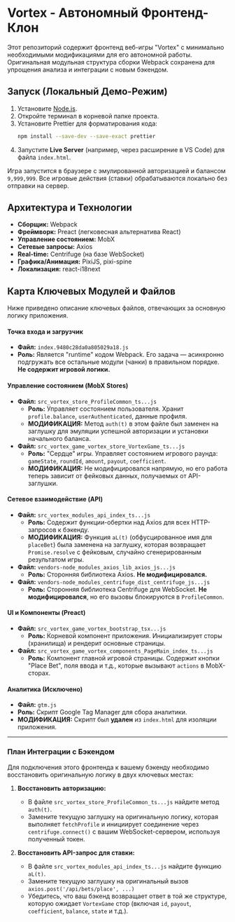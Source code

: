 # Vortex - Автономный Фронтенд-Клон

Этот репозиторий содержит фронтенд веб-игры "Vortex" с минимально необходимыми модификациями для его автономной работы. Оригинальная модульная структура сборки Webpack сохранена для упрощения анализа и интеграции с новым бэкендом.

## Запуск (Локальный Демо-Режим)

1.  Установите [Node.js](https://nodejs.org/).
2.  Откройте терминал в корневой папке проекта.
3.  Установите Prettier для форматирования кода:
    ```bash
    npm install --save-dev --save-exact prettier
    ```
4.  Запустите **Live Server** (например, через расширение в VS Code) для файла `index.html`.

Игра запустится в браузере с эмулированной авторизацией и балансом `9,999,999`. Все игровые действия (ставки) обрабатываются локально без отправки на сервер.

## Архитектура и Технологии

*   **Сборщик:** Webpack
*   **Фреймворк:** Preact (легковесная альтернатива React)
*   **Управление состоянием:** MobX
*   **Сетевые запросы:** Axios
*   **Real-time:** Centrifuge (на базе WebSocket)
*   **Графика/Анимация:** PixiJS, pixi-spine
*   **Локализация:** react-i18next

## Карта Ключевых Модулей и Файлов

Ниже приведено описание ключевых файлов, отвечающих за основную логику приложения.

#### Точка входа и загрузчик
*   **Файл:** `index.9480c28da0a805029a18.js`
*   **Роль:** Является "runtime" кодом Webpack. Его задача — асинхронно подгружать все остальные модули (чанки) в правильном порядке. **Не содержит игровой логики.**

#### Управление состоянием (MobX Stores)
*   **Файл:** `src_vortex_store_ProfileCommon_ts...js`
    *   **Роль:** Управляет состоянием пользователя. Хранит `profile.balance`, `userAuthenticated`, данные профиля.
    *   **МОДИФИКАЦИЯ:** Метод `auth(t)` в этом файле был заменен на заглушку для эмуляции успешной авторизации и установки начального баланса.
*   **Файл:** `src_vortex_game_vortex_store_VortexGame_ts...js`
    *   **Роль:** "Сердце" игры. Управляет состоянием игрового раунда: `gameState`, `roundId`, `amount`, `payout`, `coefficient`.
    *   **МОДИФИКАЦИЯ:** Не модифицировался напрямую, но его работа теперь зависит от фейковых данных, получаемых от API-заглушки.

#### Сетевое взаимодействие (API)
*   **Файл:** `src_vortex_modules_api_index_ts...js`
    *   **Роль:** Содержит функции-обертки над Axios для всех HTTP-запросов к бэкенду.
    *   **МОДИФИКАЦИЯ:** Функция `aL(t)` (обфусцированное имя для `placeBet`) была заменена на заглушку, которая возвращает `Promise.resolve` с фейковым, случайно сгенерированным результатом игры.
*   **Файл:** `vendors-node_modules_axios_lib_axios_js...js`
    *   **Роль:** Сторонняя библиотека Axios. **Не модифицировался.**
*   **Файл:** `vendors-node_modules_centrifuge_dist_centrifuge_js...js`
    *   **Роль:** Сторонняя библиотека Centrifuge для WebSocket. **Не модифицировался**, но его вызовы блокируются в `ProfileCommon`.

#### UI и Компоненты (Preact)
*   **Файл:** `src_vortex_game_vortex_bootstrap_tsx...js`
    *   **Роль:** Корневой компонент приложения. Инициализирует сторы (хранилища) и рендерит основные страницы.
*   **Файл:** `src_vortex_game_vortex_components_PageMain_index_ts...js`
    *   **Роль:** Компонент главной игровой страницы. Содержит кнопки "Place Bet", поля ввода и т.д., которые вызывают `actions` в MobX-сторах.

#### Аналитика (Исключено)
*   **Файл:** `gtm.js`
*   **Роль:** Скрипт Google Tag Manager для сбора аналитики.
*   **МОДИФИКАЦИЯ:** Скрипт был **удален** из `index.html` для изоляции приложения.

---

### План Интеграции с Бэкендом

Для подключения этого фронтенда к вашему бэкенду необходимо восстановить оригинальную логику в двух ключевых местах:

1.  **Восстановить авторизацию:**
    *   В файле `src_vortex_store_ProfileCommon_ts...js` найдите метод `auth(t)`.
    *   Замените текущую заглушку на оригинальную логику, которая выполняет `fetchProfile` и инициирует соединение через `centrifuge.connect()` с вашим WebSocket-сервером, используя полученный токен.

2.  **Восстановить API-запрос для ставки:**
    *   В файле `src_vortex_modules_api_index_ts...js` найдите функцию `aL(t)`.
    *   Замените текущую заглушку на оригинальный вызов `axios.post('/api/bets/place', ...)`
    *   Убедитесь, что ваш бэкенд возвращает ответ в той же структуре, которую ожидает `VortexGame` стор (включая `id`, `payout`, `coefficient`, `balance`, `state` и т.д.).
